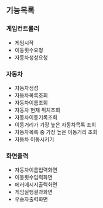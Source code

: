 ## 기능목록

### 게임컨트롤러
* 게임시작
* 이동횟수요청
* 자동차생성요청
### 자동차
* 자동차생성
* 자동차목록조회
* 자동차이름조회
* 자동차 현재 위치조회
* 자동차이동기록조회
* 이동거리가 가장 높은 자동차목록 조회
* 자동차목록 중 가장 높은 이동거리 조회
* 자동차 이동시키기
### 화면출력
* 자동차이름입력화면
* 이동횟수입력화면
* 에러메시지출력화면
* 게임실행결과화면
* 우승자출력화면

